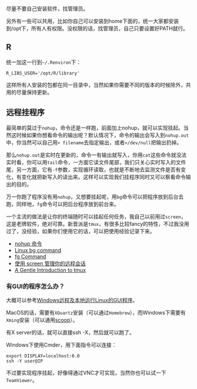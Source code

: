 
尽量不要自己安装软件，找管理员。

另外有一些可以共用，比如你自己可以安装到home下面的，统一大家都安装到/opt下，所有人有权限。没权限的话，找管理员，自己只要设置好PATH就行。

## R

统一加这一行到`~/.Renviron`下：

```
R_LIBS_USER='/opt/R/library'
```

这样所有人安装的包都在同一目录中，当然如果你需要不同的版本的时候除外，共用的尽量保持更新。

## 远程挂程序

最简单的莫过于`nohup`，命令还是一样跑，前面加上nohup，就可以实现挂起。当然这时候如果你想看命令的输出呢？默认情况下，命令的输出会写入到`nohup.out`中，你当然可以自己用`> filename`去指定输出，或者`>/dev/null`把输出扔掉。

那么`nohup.out`是实时在更新的，命令一有输出就写入，你用`cat`这些命令就没法实时看，你可以用`tail`命令，一方面它读文件尾部，我们只关心实时写入的文件尾，另一方面，它有`-f`参数，实现循环读取，也就是不断地去监测文件是否有变化，有变化就把新写入的读出来。这样可以实现我们挂程序同时又可以察看命令输出的目的。

万一你跑了程序没有用`nohup`，又想要挂起呢，用`bg`命令可以把程序放到后台去跑，同样地，`fg`命令可以把后台程序放到前台来。

一个主流的做法是让你的终端随时可以挂起任何任务，我自己以前用过`screen`，这是老牌软件，绝对可靠。新晋派是`tmux`，有很多比较fancy的特性，不过我没用过了，没经验，如果你们使用它的话，可以把使用经验记录下来。

+ [nohup 命令](https://www.ibm.com/support/knowledgecenter/zh/ssw_aix_72/com.ibm.aix.cmds4/nohup.htm)
+ [Linux bg command](https://www.computerhope.com/unix/ubg.htm)
+ [fg Command](https://www.ibm.com/support/knowledgecenter/en/ssw_aix_71/com.ibm.aix.cmds2/fg.htm)
+ [使用 screen 管理你的远程会话](https://www.ibm.com/developerworks/cn/linux/l-cn-screen/)
+ [A Gentle Introduction to tmux](https://hackernoon.com/a-gentle-introduction-to-tmux-8d784c404340)

### 有GUI的程序怎么办？

大概可以参考[Windows远程及本地运行Linux的GUI程序](https://mp.weixin.qq.com/s/1bJPkAypZu_gFuKTfd3xyA)。

MacOS的话，需要有`XQuartz`安装（可以通过`Homebrew`），而Windows下需要有`Xming`安装（可以通用[scoop](https://github.com/YuLab-SMU/docs/blob/master/windows-scoop.md)）。

有X server的话，就可以直接ssh -X，然后就可以跑了。

Windows下使用Cmder，用下面指令可以连接：

```
export DISPLAY=localhost:0.0
ssh -Y user@IP
```


不过要实现程序挂起，好像得通过VNC才可实现，当然你也可以试一下`TeamViewer`。

